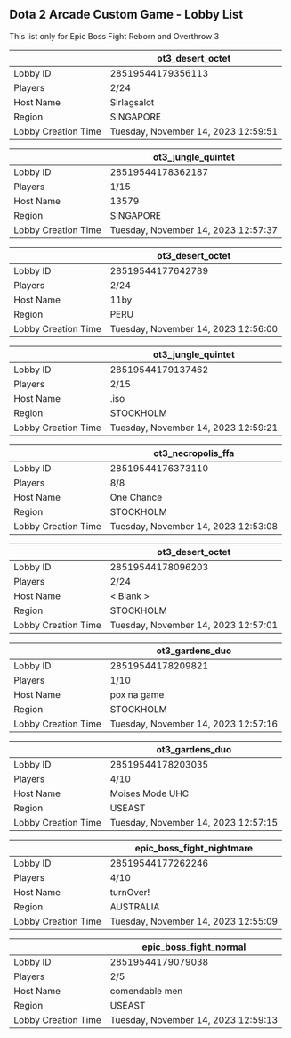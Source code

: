 ## Dota 2 Arcade Custom Game - Lobby List

This list only for Epic Boss Fight Reborn and Overthrow 3

|  | ot3_desert_octet |
| ------ | ------ |
| Lobby ID | 28519544179356113 |
| Players | 2/24 |
| Host Name | Sirlagsalot |
| Region | SINGAPORE |
| Lobby Creation Time | Tuesday, November 14, 2023 12:59:51 |


|  | ot3_jungle_quintet |
| ------ | ------ |
| Lobby ID | 28519544178362187 |
| Players | 1/15 |
| Host Name | 13579 |
| Region | SINGAPORE |
| Lobby Creation Time | Tuesday, November 14, 2023 12:57:37 |


|  | ot3_desert_octet |
| ------ | ------ |
| Lobby ID | 28519544177642789 |
| Players | 2/24 |
| Host Name | 11by |
| Region | PERU |
| Lobby Creation Time | Tuesday, November 14, 2023 12:56:00 |


|  | ot3_jungle_quintet |
| ------ | ------ |
| Lobby ID | 28519544179137462 |
| Players | 2/15 |
| Host Name | .iso |
| Region | STOCKHOLM |
| Lobby Creation Time | Tuesday, November 14, 2023 12:59:21 |


|  | ot3_necropolis_ffa |
| ------ | ------ |
| Lobby ID | 28519544176373110 |
| Players | 8/8 |
| Host Name | One Chance |
| Region | STOCKHOLM |
| Lobby Creation Time | Tuesday, November 14, 2023 12:53:08 |


|  | ot3_desert_octet |
| ------ | ------ |
| Lobby ID | 28519544178096203 |
| Players | 2/24 |
| Host Name | < Blank > |
| Region | STOCKHOLM |
| Lobby Creation Time | Tuesday, November 14, 2023 12:57:01 |


|  | ot3_gardens_duo |
| ------ | ------ |
| Lobby ID | 28519544178209821 |
| Players | 1/10 |
| Host Name | pox na game |
| Region | STOCKHOLM |
| Lobby Creation Time | Tuesday, November 14, 2023 12:57:16 |


|  | ot3_gardens_duo |
| ------ | ------ |
| Lobby ID | 28519544178203035 |
| Players | 4/10 |
| Host Name | Moises Mode UHC |
| Region | USEAST |
| Lobby Creation Time | Tuesday, November 14, 2023 12:57:15 |


|  | epic_boss_fight_nightmare |
| ------ | ------ |
| Lobby ID | 28519544177262246 |
| Players | 4/10 |
| Host Name | turnOver! |
| Region | AUSTRALIA |
| Lobby Creation Time | Tuesday, November 14, 2023 12:55:09 |


|  | epic_boss_fight_normal |
| ------ | ------ |
| Lobby ID | 28519544179079038 |
| Players | 2/5 |
| Host Name | comendable men |
| Region | USEAST |
| Lobby Creation Time | Tuesday, November 14, 2023 12:59:13 |


